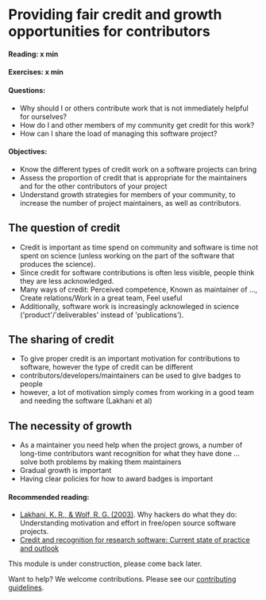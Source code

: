 # Providing fair credit and growth opportunities for contributors

#### Reading: x min
#### Exercises: x min
#### Questions:
- Why should I or others contribute work that is not immediately helpful for ourselves?
- How do I and other members of my community get credit for this work?
- How can I share the load of managing this software project? 

#### Objectives:
- Know the different types of credit work on a software projects can bring
- Assess the proportion of credit that is appropriate for the maintainers and for the other contributors of your project
- Understand growth strategies for members of your community, to increase the number of project maintainers, as well as contributors.


## The question of credit
- Credit is important as time spend on community and software is time not spent on science (unless working on the part of the software that produces the science).
- Since credit for software contributions is often less visible, people think they are less acknowledged.
- Many ways of credit: Perceived competence, Known as maintainer of ..., Create relations/Work in a great team, Feel useful
- Additionally, software work is increasingly acknowleged in science ('product'/'deliverables' instead of 'publications').

## The sharing of credit
- To give proper credit is an important motivation for contributions to software, however the type of credit can be different
- contributors/developers/maintainers can be used to give badges to people
- however, a lot of motivation simply comes from working in a good team and needing the software (Lakhani et al)

## The necessity of growth
- As a maintainer you need help when the project grows, a number of long-time contributors want recognition for what they have done ... solve both problems by making them maintainers
- Gradual growth is important
- Having clear policies for how to award badges is important


#### Recommended reading:
- [Lakhani, K. R., & Wolf, R. G. (2003)](https://flosshub.org/sites/flosshub.org/files/lakhaniwolf.pdf). Why hackers do what they do: Understanding motivation and effort in free/open source software projects.
- [Credit and recognition for research software: Current state of practice and outlook](http://urssi.us/blog/2018/12/03/credit-and-recognition-for-research-software-current-state-of-practice-and-outlook/)

This module is under construction, please come back later.

Want to help? We welcome contributions. Please see our [contributing guidelines](https://github.com/gassmoeller/BSSC/blob/master/CONTRIBUTING.md#contributing-to-bssc).

